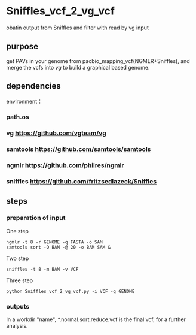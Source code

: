 # Sniffles_vcf_2_vg_vcf
obatin output from Sniffles and filter with read by vg input
## purpose
get PAVs in your genome from pacbio_mapping_vcf(NGMLR+Sniffles), and merge the vcfs into *vg* to build a graphical based genome.
## dependencies
environment：
### path.os
### vg <https://github.com/vgteam/vg>
### samtools <https://github.com/samtools/samtools>
### ngmlr <https://github.com/philres/ngmlr>
### sniffles <https://github.com/fritzsedlazeck/Sniffles>
## steps
### preparation of input
One step
```
ngmlr -t 8 -r GENOME -q FASTA -o SAM
samtools sort -O BAM -@ 20 -o BAM SAM &
```
Two step
```
sniffles -t 8 -m BAM -v VCF
```
Three step
```
python Sniffles_vcf_2_vg_vcf.py -i VCF -g GENOME
```
### outputs
In a workdir "name", *.normal.sort.reduce.vcf is the final vcf, for a further analysis.
